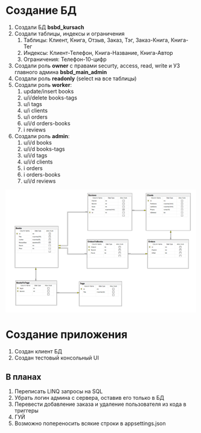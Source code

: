 # Создание БД

1. Создали БД **bsbd_kursach**
2. Создали таблицы, индексы и ограничения
    1. Таблицы: Клиент, Книга, Отзыв, Заказ, Тэг, Заказ-Книга, Книга-Тег
    2. Индексы: Клиент-Телефон, Книга-Название, Книга-Автор
    3. Ограничения: Телефон-10-цифр
3. Создали роль **owner** с правами securty, access, read, write и УЗ главного админа **bsbd_main_admin**
4. Создали роль **readonly** (select на все таблицы)
5. Создали роль **worker**:
    1. update/insert books
    2. u/i/delete books-tags
    3. u/i tags
    4. u/i clients
    5. u/i orders
    6. u/i/d orders-books
    7. i reviews
6. Создали роль **admin**:
    1. u/i/d books
    2. u/i/d books-tags
    3. u/i/d tags
    4. u/i/d clients
    5. i orders
    6. i orders-books
    7. u/i/d reviews

![](./assets/db-diagram.png "Диаграмма БД")

# Создание приложения

1. Создан клиент БД
2. Создан тестовый консольный UI

## В планах

1. Переписать LINQ запросы на SQL
2. Убрать логин админа с сервера, оставив его только в БД
3. Перевести добавление заказа и удаление пользователя из кода в триггеры
4. ГУЙ
5. Возможно попереносить всякие строки в appsettings.json